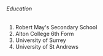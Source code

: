 ###### Education
1. Robert May's Secondary School
2. Alton College 6th Form
3. University of Surrey
4. University of St Andrews
